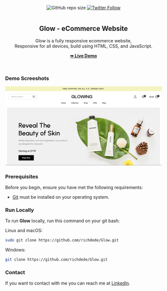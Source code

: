 <div align="center">
  
  ![GitHub repo size](https://img.shields.io/github/repo-size/richdede/Glow)
[![Twitter Follow](https://img.shields.io/twitter/follow/iamt_toby?style=social)](https://twitter.com/intent/follow?screen_name=iamt_toby)
  <br />
  <br />

  <h2 align="center">Glow - eCommerce Website</h2>

  Glow is a fully responsive ecommerce website, <br />Responsive for all devices, build using HTML, CSS, and JavaScript.

  <a href="https://glow-mocha.vercel.app/"><strong>➥ Live Demo</strong></a>

</div>

<br />

### Demo Screeshots

![Glowing Desktop Demo](./desktop.png "Desktop Demo")

### Prerequisites

Before you begin, ensure you have met the following requirements:

* [Git](https://git-scm.com/downloads "Download Git") must be installed on your operating system.

### Run Locally

To run **Glow** locally, run this command on your git bash:

Linux and macOS:

```bash
sudo git clone https://github.com/richdede/Glow.git
```

Windows:

```bash
git clone https://github.com/richdede/Glow.git
```

### Contact

If you want to contact with me you can reach me at [LinkedIn](https://www.linkedin.com/in/dee-prince-dede-970913217/).
